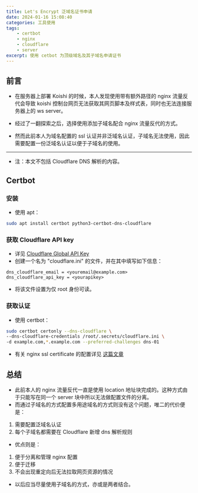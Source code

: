 ```yaml
---
title: Let's Encrypt 泛域名证书申请
date: 2024-01-16 15:08:40
categories: 工具使用
tags:
    - certbot
    - nginx
    - cloudflare
    - server
excerpt: 使用 cetbot 为顶级域名及其子域名申请证书
---
```


## 前言

-   在服务器上部署 Koishi 的时候，本人发现使用带有额外路径的 nginx 流量反代会导致 koishi 控制台网页无法获取其网页脚本及样式表，同时也无法连接服务器上的 ws server。
-   经过了一翻探索之后，选择使用添加子域名配合 nginx 流量反代的方式。

-   然而此前本人为域名配置的 ssl 认证并非泛域名认证，子域名无法使用，因此需要配置一份泛域名认证以便于子域名的使用。

---

-   注：本文不包括 Cloudflare DNS 解析的内容。

## Certbot

### 安装

-   使用 apt：

```bash
sudo apt install certbot python3-certbot-dns-cloudflare
```

### 获取 Cloudflare API key

-   详见 [Cloudflare Global API Key](https://developers.cloudflare.com/fundamentals/api/get-started/)
-   创建一个名为 "cloudflare.ini" 的文件，并在其中填写如下信息：

```
dns_cloudflare_email = <youremail@example.com>
dns_cloudflare_api_key = <yourapikey>
```

-   将该文件设置为仅 root 身份可读。

### 获取认证

-   使用 certbot：

```bash
sudo certbot certonly --dns-cloudflare \
--dns-cloudflare-credentials /root/.secrets/cloudflare.ini \
-d example.com,*.example.com --preferred-challenges dns-01
```

-   有关 nginx ssl certificate 的配置详见 [这篇文章](https://blog.imlast.top/2023/11/25/ssl-certificate/)

## 总结

-   此前本人的 nginx 流量反代一直是使用 location 地址块完成的。这种方式由于只能写在同一个 server 块中所以无法做配置文件的分离。
-   而通过子域名的方式配置多用途域名的方式则没有这个问题，唯二的代价便是：

1. 需要配置泛域名认证
2. 每个子域名都需要在 Cloudflare 新增 dns 解析规则

-   优点则是：

1. 便于分离和管理 nginx 配置
2. 便于迁移
3. 不会出现重定向后无法拉取网页资源的情况

-   以后应当尽量使用子域名的方式，亦或是两者结合。
